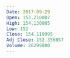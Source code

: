 ```yaml
---
Date: 2017-09-29
Open: 153.210007
High: 154.130005
Low: 152
Close: 154.119995
Adj Close: 152.356857
Volume: 26299800
---
```

